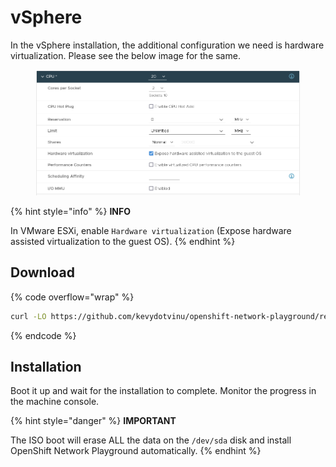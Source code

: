 # vSphere

In the vSphere installation, the additional configuration we need is hardware virtualization. Please see the below image for the same.

<figure><img src="../.gitbook/assets/image (1).png" alt=""><figcaption></figcaption></figure>

{% hint style="info" %}
**INFO**

In VMware ESXi, enable `Hardware virtualization` (Expose hardware assisted virtualization to the guest OS).
{% endhint %}

## Download

{% code overflow="wrap" %}
```bash
curl -LO https://github.com/kevydotvinu/openshift-network-playground/releases/download/v0.1.0/onp-v0.1.0-x86_64.iso
```
{% endcode %}

## Installation

Boot it up and wait for the installation to complete. Monitor the progress in the machine console.

{% hint style="danger" %}
**IMPORTANT**

The ISO boot will erase ALL the data on the `/dev/sda` disk and install OpenShift Network Playground automatically.
{% endhint %}
